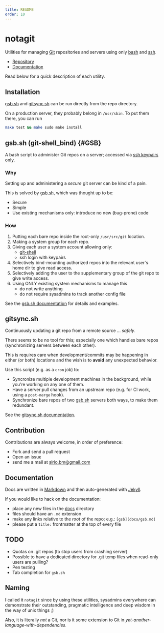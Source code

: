 ```yaml
---
title: README
order: 10
---
```


# notagit

Utilities for managing [Git](https://git-scm.com/) repositories and servers
	using only [bash](https://en.wikipedia.org/wiki/Bash_%28Unix_shell%29)
	and [ssh](https://en.wikipedia.org/wiki/Secure_Shell).

-	[Repository](https://github.com/siriobalmelli/notagit)
-	[Documentation](https://siriobalmelli.github.io/notagit/)

Read below for a quick description of each utility.

## Installation

[gsb.sh](./gsb.sh) and [gitsync.sh](./gitsync.sh) can be run directly from
	the repo directory.

On a production server, they probably belong in `/usr/sbin`.
To put them there, you can run

```bash
make test && make sudo make install
```

## gsb.sh (git-shell_bind) {#GSB}

A bash script to administer Git repos on a server;
	accessed via [ssh keypairs](https://www.ssh.com/ssh/key/) only.

### Why

Setting up and administering a *secure* git server can be kind of a pain.

This is solved by [gsb.sh](./gsb.sh), which was thought up to be:

-	Secure
-	Simple
-	Use existing mechanisms only: introduce no new (bug-prone) code

### How

1. Putting each bare repo inside the root-only `/usr/src/git` location.
1. Making a system group for each repo.
1. Giving each user a system account allowing only:
	- [git-shell](https://git-scm.com/docs/git-shell)
	- ssh login with keypairs
1. Selectively bind-mounting authorized repos into the relevant user's
	home dir to give read access.
1. Selectively adding the user to the supplementary group of the git
	repo to give write access.
1. Using ONLY existing system mechanisms to manage this
	- do not write anything
	- do not require sysadmins to track another config file

See the [gsb.sh documentation](docs/gsb.md) for details and examples.

## gitsync.sh

Continuously updating a git repo from a remote source ... *safely*.

There seems to be no tool for this; especially one which handles bare
	repos (synchronizing servers between each other).

This is requires care when development/commits may be happening in either
	(or both) locations and the wish is to **avoid** any unexpected behavior.

Use this script (e.g. as a `cron` job) to:

- Syncronize multiple development machines in the background,
	while you're working on any one of them.
- Have a server pull changes from an upstream repo
	(e.g. for CI work, using a `post-merge` hook).
- Synchronize bare repos of two [gsb.sh](#GSB) servers both ways,
	to make them redundant.

See the [gitsync.sh documentation](docs/gitsync.md).

## Contribution

Contributions are always welcome, in order of preference:

-	Fork and send a pull request
-	Open an issue
-	send me a mail at <sirio.bm@gmail.com>

## Documentation

Docs are written in [Markdown](https://daringfireball.net/projects/markdown/syntax)
	and then auto-generated with [Jekyll](https://jekyllrb.com/).

If you would like to hack on the documentation:

-	place any new files in the [docs](./docs) directory
-	files should have an `.md` extension
-	make any links relative to the *root* of the repo; e.g.: `[gsb](docs/gsb.md)`
-	please put a `title:` frontmatter at the top of every file

## TODO

- Quotas on .git repos (to stop users from crashing server)
- Possible to have a dedicated directory for .git temp files when read-only users
	are pulling?
- Pen testing
- Tab completion for `gsb.sh`

## Naming

I called it `notagit` since by using these utilities, sysadmins everywhere
	can demonstrate their outstanding, pragmatic intelligence and deep wisdom
	in the way of unix things ;)

Also, it is literally *not* a Git, nor is it some extension to Git in
	*yet-another-language-with-dependencies*.
